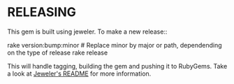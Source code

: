 RELEASING
=========

This gem is built using jeweler. To make a new release::

  rake version:bump:minor # Replace minor by major or path, dependending on the type of release
  rake release

This will handle tagging, building the gem and pushing it to RubyGems.
Take a look at [Jeweler's README](https://github.com/technicalpickles/jeweler#jeweler-craft-the-perfect-rubygem) for more information.

